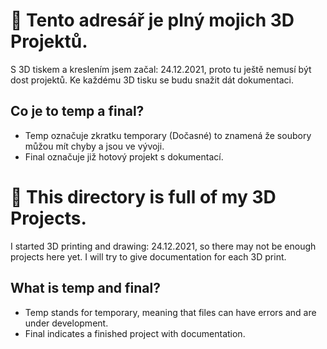 
# 🧄 Tento adresář je plný mojich 3D Projektů.

S 3D tiskem a kreslením jsem začal: 24.12.2021, proto tu ještě nemusí být dost projektů. Ke každému 3D tisku se budu snažit dát dokumentaci.

## Co je to temp a final?

- Temp označuje zkratku temporary (Dočasné) to znamená že soubory můžou mít chyby a jsou ve vývoji.
- Final označuje již hotový projekt s dokumentací. 





# 🧄 This directory is full of my 3D Projects.

I started 3D printing and drawing: 24.12.2021, so there may not be enough projects here yet. I will try to give documentation for each 3D print.

## What is temp and final?

- Temp stands for temporary, meaning that files can have errors and are under development.
- Final indicates a finished project with documentation. 
